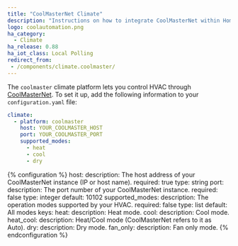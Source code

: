 ```yaml
---
title: "CoolMasterNet Climate"
description: "Instructions on how to integrate CoolMasterNet within Home Assistant."
logo: coolautomation.png
ha_category:
  - Climate
ha_release: 0.88
ha_iot_class: Local Polling
redirect_from:
 - /components/climate.coolmaster/
---
```



The `coolmaster` climate platform lets you control HVAC through [CoolMasterNet](https://coolautomation.com/products/coolmasternet/). To set it up, add the following information to your `configuration.yaml` file:

```yaml
climate:
  - platform: coolmaster
    host: YOUR_COOLMASTER_HOST
    port: YOUR_COOLMASTER_PORT
    supported_modes:
      - heat
      - cool
      - dry
```

{% configuration %}
host:
  description: The host address of your CoolMasterNet instance (IP or host name).
  required: true
  type: string
port:
  description: The port number of your CoolMasterNet instance.
  required: false
  type: integer
  default: 10102
supported_modes:
  description: The operation modes supported by your HVAC.
  required: false
  type: list
  default: All modes
  keys:
    heat:
      description: Heat mode.
    cool:
      description: Cool mode.
    heat_cool:
      description: Heat/Cool mode (CoolMasterNet refers to it as Auto).
    dry:
      description: Dry mode.
    fan_only:
      description: Fan only mode.
{% endconfiguration %}
